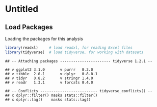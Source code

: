Untitled
================

Load Packages
-------------

Loading the packages for this analysis

``` r
library(readxl)     # load readxl, for reading Excel files
library(tidyverse)  # load tidyverse, for working with datasets
```

    ## -- Attaching packages ----------------------- tidyverse 1.2.1 --

    ## v ggplot2 3.1.0       v purrr   0.3.0  
    ## v tibble  2.0.1       v dplyr   0.8.0.1
    ## v tidyr   0.8.2       v stringr 1.4.0  
    ## v readr   1.3.1       v forcats 0.4.0

    ## -- Conflicts -------------------------- tidyverse_conflicts() --
    ## x dplyr::filter() masks stats::filter()
    ## x dplyr::lag()    masks stats::lag()
